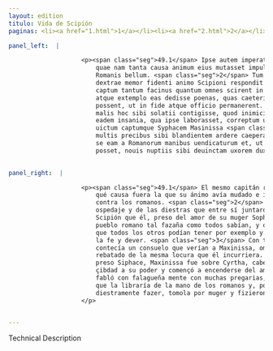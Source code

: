 ```yaml
---
layout: edition
titulo: Vida de Scipión
paginas: <li><a href="1.html">1</a></li><li><a href="2.html">2</a></li><li><a href="3.html">3</a></li><li><a href="4.html">4</a></li><li><a href="5.html">5</a></li><li><a href="6.html">6</a></li><li><a href="7.html">7</a></li><li><a href="8.html">8</a></li><li><a href="9.html">9</a></li><li><a href="10.html">10</a></li><li><a href="11.html">11</a></li><li><a href="12.html">12</a></li><li><a href="13.html">13</a></li><li><a href="14.html">14</a></li><li><a href="15.html">15</a></li><li><a href="16.html">16</a></li><li><a href="17.html">17</a></li><li><a href="18.html">18</a></li><li><a href="19.html">19</a></li><li><a href="20.html">20</a></li><li><a href="21.html">21</a></li><li><a href="22.html">22</a></li><li><a href="23.html">23</a></li><li><a href="24.html">24</a></li><li><a href="25.html">25</a></li><li><a href="26.html">26</a></li><li><a href="27.html">27</a></li><li><a href="28.html">28</a></li><li><a href="29.html">29</a></li><li><a href="30.html">30</a></li><li><a href="31.html">31</a></li><li><a href="32.html">32</a></li><li><a href="33.html">33</a></li><li><a href="34.html">34</a></li><li><a href="35.html">35</a></li><li><a href="36.html">36</a></li><li><a href="37.html">37</a></li><li><a href="38.html">38</a></li><li><a href="39.html">39</a></li><li><a href="40.html">40</a></li><li><a href="41.html">41</a></li><li><a href="42.html">42</a></li><li><a href="43.html">43</a></li><li><a href="44.html">44</a></li><li><a href="45.html">45</a></li><li><a href="46.html">46</a></li><li><a href="47.html">47</a></li><li><a href="48.html">48</a></li><li><a href="49.html">49</a></li><li><a href="50.html">50</a></li><li><a href="51.html">51</a></li><li><a href="52.html">52</a></li><li><a href="53.html">53</a></li><li><a href="54.html">54</a></li><li><a href="55.html">55</a></li><li><a href="56.html">56</a></li><li><a href="57.html">57</a></li><li><a href="58.html">58</a></li><li><a href="59.html">59</a></li><li><a href="60.html">60</a></li><li><a href="61.html">61</a></li><li><a href="62.html">62</a></li><li><a href="63.html">63</a></li><li><a href="64.html">64</a></li><li><a href="65.html">65</a></li><li><a href="66.html">66</a></li><li><a href="67.html">67</a></li><li><a href="68.html">68</a></li><li><a href="69.html">69</a></li><li><a href="70.html">70</a></li><li><a href="71.html">71</a></li><li><a href="72.html">72</a></li><li><a href="73.html">73</a></li><li><a href="74.html">74</a></li>

panel_left:  |

                    <p><span class="seg">49.1</span> Ipse autem imperator Romanus benigne eum affatus, quaesiuit
                        quae nam tanta causa animum eius mutasset impulissetque ad inferendum
                        Romanis bellum. <span class="seg">2</span> Tum rex ueteris hospitalitatis iunctaeque
                        dextrae memor fidenti animo Scipioni respondit se coniugis Sophonisbae amore
                        captum tantum facinus quantum omnes scirent in populum Romanum admisisse,
                        atque extemplo eas dedisse poenas, quas caeteri pro documento habere
                        possent, ut in fide atque officio permanerent. <span class="seg">3</span> Sed in extremis
                        malis hoc sibi solatii contigisse, quod inimicissimum hominem Masinissam
                        eadem insania, qua ipse laborasset, correptum uideret. <span class="seg">4</span> Nam post
                        uictum captumque Syphacem Masinissa <span class="tooltip">Cyrtham<span class="tooltiptext">Cirtam #U </span></span> caput regni petens cum urbem in potestatem redegisset, Sophonisbam
                        multis precibus sibi blandientem ardere caeperat, mulierique fidem dederat
                        se eam a Romanorum manibus uendicaturum et, ut id commodius praestare
                        posset, nouis nuptiis sibi deuinctam uxorem duxerat.</p>
                

panel_right:  |

                    <p><span class="seg">49.1</span> El mesmo capitán romano le fabló benignamente y le demandó
                        qué causa fuera la que su ánimo avía mudado e impelido para fazer guerra
                        contra los romanos. <span class="seg">2</span> Entonces el rey, aviendo memoria del viejo
                        ospedaje y de las diestras que entre sí juntaron con confiança, respondió a
                        Scipión que él, preso del amor de su muger Sophonisba, cometiera contra el
                        pueblo romano tal fazaña como todos sabían, y que luego avía pagado la pena
                        que todos los otros podían tener por exemplo y doctrina para permanecer en
                        la fe y dever. <span class="seg">3</span> Con todo, en [188v,a] sus postrimeros males le
                        contecía un consuelo que verían a Maxinissa, ombre a él muy enemigable,
                        rebatado de la mesma locura que él incurriera. <span class="seg">4</span> Ca vencido y
                        preso Siphace, Maxinissa fue sobre Cyrtha, cabeça del reyno, y reduxo la
                        çibdad a su poder y començó a encenderse del amor de Sophonisba, que le
                        fabló con falagueña mente con muchas pregarias, tanto que él le dio la fe
                        que la libraría de la mano de los romanos y, porque lo podiesse más
                        diestramente fazer, tomola por muger y fizieron en uno sus bodas de nuevo.
                    </p>
                

---
```


Technical Description 